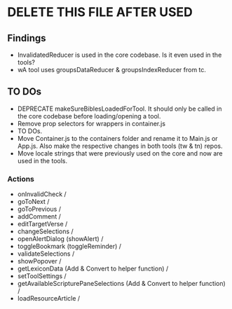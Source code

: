 # DELETE THIS FILE AFTER USED

## Findings

- InvalidatedReducer is used in the core codebase. Is it even used in the tools?
- wA tool uses groupsDataReducer & groupsIndexReducer from tc.

## TO DOs

- DEPRECATE makeSureBiblesLoadedForTool. It should only be called in the core codebase before loading/opening a tool.
- Remove prop selectors for wrappers in container.js
- TO DOs.
- Move Container.js to the containers folder and rename it to Main.js or App.js. Also make the respective changes in both tools (tw & tn) repos.
- Move locale strings that were previously used on the core and now are used in the tools.

### Actions

- onInvalidCheck /
- goToNext /
- goToPrevious /
- addComment /
- editTargetVerse /
- changeSelections /
- openAlertDialog (showAlert) /
- toggleBookmark (toggleReminder) /
- validateSelections /
- showPopover /
- getLexiconData (Add & Convert to helper function) /
- setToolSettings /
- getAvailableScripturePaneSelections (Add & Convert to helper function) /
- loadResourceArticle /

